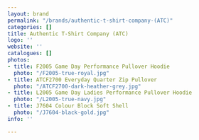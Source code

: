 ```yaml
---
layout: brand
permalink: "/brands/authentic-t-shirt-company-(ATC)"
categories: []
title: Authentic T-Shirt Company (ATC)
logo: ''
website: ''
catalogues: []
photos:
- title: F2005 Game Day Performance Pullover Hoodie
  photo: "/F2005-true-royal.jpg"
- title: ATCF2700 Everyday Quarter Zip Pullover
  photo: "/ATCF2700-dark-heather-grey.jpg"
- title: L2005 Game Day Ladies Performance Pullover Hoodie
  photo: "/L2005-true-navy.jpg"
- title: J7604 Colour Block Soft Shell
  photo: "/J7604-black-gold.jpg"
info: ''

---
```

